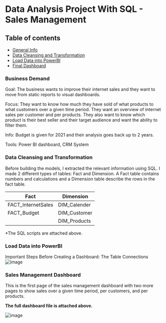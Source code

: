 # Data Analysis Project With SQL - Sales Management

## Table of contents
* [General Info](#business-demand)
* [Data Cleansing and Transformation](#data-cleansing-and-transformation)
* [Load Data into PowerBI](#load-data-into-powerbi)
* [Final Dashboard](#sales-management-dashboard)

### Business Demand 

Goal: The business wants to improve their internet sales and they want to move from static reports to visual dashboards.

Focus: They want to know how much they have sold of what products to what customers over a given time period. They want an overview of internet sales per customer and per products. They also want to know which product is their best seller and their target audience and want the ability to filter them. 

Info: Budget is given for 2021 and their analysis goes back up to 2 years.

Tools: Power BI dashboard, CRM System


### Data Cleansing and Transformation

Before building the models, I extracted the relevant information using SQL. I made 2 different types of tables: Fact and Dimension.  A Fact table contains numbers and calculations and a Dimension table describe the rows in the fact table.

| Fact  |  Dimension |
| ------ | ------- | 
| FACT_InternetSales | DIM_Calender |
| FACT_Budget | DIM_Customer |
|             | DIM_Products |

*The SQL scripts are attached above.

### Load Data into PowerBI

Important Steps Before Creating a Dashboard: The Table Connections
![image](https://user-images.githubusercontent.com/51171467/126539419-a1370c4a-0280-4091-8551-9b68abb81ba6.png)

### Sales Management Dashboard
This is the first page of the sales management dashboard with two more pages to show sales over a given time period, per customers, and per products.

**The full dashboard file is attached above.**

![image](https://user-images.githubusercontent.com/51171467/126539958-0c528dbd-c4f8-4d1b-8cfa-ca8048b848ca.png)



